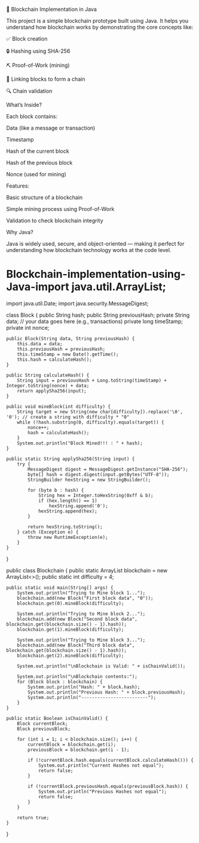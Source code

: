 🔗 Blockchain Implementation in Java

This project is a simple blockchain prototype built using Java. It helps you understand how blockchain works by demonstrating the core concepts like:

✅ Block creation

🔒 Hashing using SHA-256

⛏️ Proof-of-Work (mining)

🔗 Linking blocks to form a chain

🔍 Chain validation

 What’s Inside?

Each block contains:

Data (like a message or transaction)

Timestamp

Hash of the current block

Hash of the previous block

Nonce (used for mining)


Features:

Basic structure of a blockchain

Simple mining process using Proof-of-Work

Validation to check blockchain integrity

Why Java?

Java is widely used, secure, and object-oriented — making it perfect for understanding how blockchain technology works at the code level.

# Blockchain-implementation-using-Java-import java.util.ArrayList;
import java.util.Date;
import java.security.MessageDigest;

class Block {
    public String hash;
    public String previousHash;
    private String data; // your data goes here (e.g., transactions)
    private long timeStamp;
    private int nonce;

    public Block(String data, String previousHash) {
        this.data = data;
        this.previousHash = previousHash;
        this.timeStamp = new Date().getTime();
        this.hash = calculateHash();
    }

    public String calculateHash() {
        String input = previousHash + Long.toString(timeStamp) + Integer.toString(nonce) + data;
        return applySha256(input);
    }

    public void mineBlock(int difficulty) {
        String target = new String(new char[difficulty]).replace('\0', '0'); // create a string with difficulty * "0"
        while (!hash.substring(0, difficulty).equals(target)) {
            nonce++;
            hash = calculateHash();
        }
        System.out.println("Block Mined!!! : " + hash);
    }

    public static String applySha256(String input) {
        try {
            MessageDigest digest = MessageDigest.getInstance("SHA-256");
            byte[] hash = digest.digest(input.getBytes("UTF-8"));
            StringBuilder hexString = new StringBuilder();

            for (byte b : hash) {
                String hex = Integer.toHexString(0xff & b);
                if (hex.length() == 1)
                    hexString.append('0');
                hexString.append(hex);
            }

            return hexString.toString();
        } catch (Exception e) {
            throw new RuntimeException(e);
        }
    }
}

public class Blockchain {
    public static ArrayList<Block> blockchain = new ArrayList<>();
    public static int difficulty = 4;

    public static void main(String[] args) {
        System.out.println("Trying to Mine block 1...");
        blockchain.add(new Block("First block data", "0"));
        blockchain.get(0).mineBlock(difficulty);

        System.out.println("Trying to Mine block 2...");
        blockchain.add(new Block("Second block data", blockchain.get(blockchain.size() - 1).hash));
        blockchain.get(1).mineBlock(difficulty);

        System.out.println("Trying to Mine block 3...");
        blockchain.add(new Block("Third block data", blockchain.get(blockchain.size() - 1).hash));
        blockchain.get(2).mineBlock(difficulty);

        System.out.println("\nBlockchain is Valid: " + isChainValid());

        System.out.println("\nBlockchain contents:");
        for (Block block : blockchain) {
            System.out.println("Hash: " + block.hash);
            System.out.println("Previous Hash: " + block.previousHash);
            System.out.println("-------------------------");
        }
    }

    public static Boolean isChainValid() {
        Block currentBlock;
        Block previousBlock;

        for (int i = 1; i < blockchain.size(); i++) {
            currentBlock = blockchain.get(i);
            previousBlock = blockchain.get(i - 1);

            if (!currentBlock.hash.equals(currentBlock.calculateHash())) {
                System.out.println("Current Hashes not equal");
                return false;
            }

            if (!currentBlock.previousHash.equals(previousBlock.hash)) {
                System.out.println("Previous Hashes not equal");
                return false;
            }
        }

        return true;
    }
}
